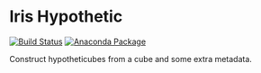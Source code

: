 # Iris Hypothetic

[![Build Status](https://travis-ci.com/informatics-lab/iris-hypothetic.svg?branch=master)](https://travis-ci.com/informatics-lab/iris-hypothetic)
[![Anaconda Package](https://img.shields.io/conda/vn/informaticslab/iris_hypothetic.svg?label=conda)](https://anaconda.org/informaticslab/iris_hypothetic)


Construct hypotheticubes from a cube and some extra metadata.
